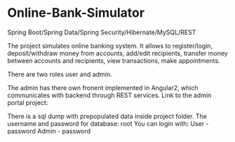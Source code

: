 # Online-Bank-Simulator
Spring Boot/Spring Data/Spring Security/Hibernate/MySQL/REST

The project simulates online banking system. It allows to register/login, deposit/withdraw money from accounts, add/edit recipients,
transfer money between accounts and recipients, view transactions, make appointments.

There are two roles user and admin. 

The admin has there own fronent implemented in Angular2, which communicates with backend through REST services.
Link to the admin portal project:

There is a sql dump with prepopulated data inside project folder. The username and password for database: root
You can login with:
User - password
Admin - password


